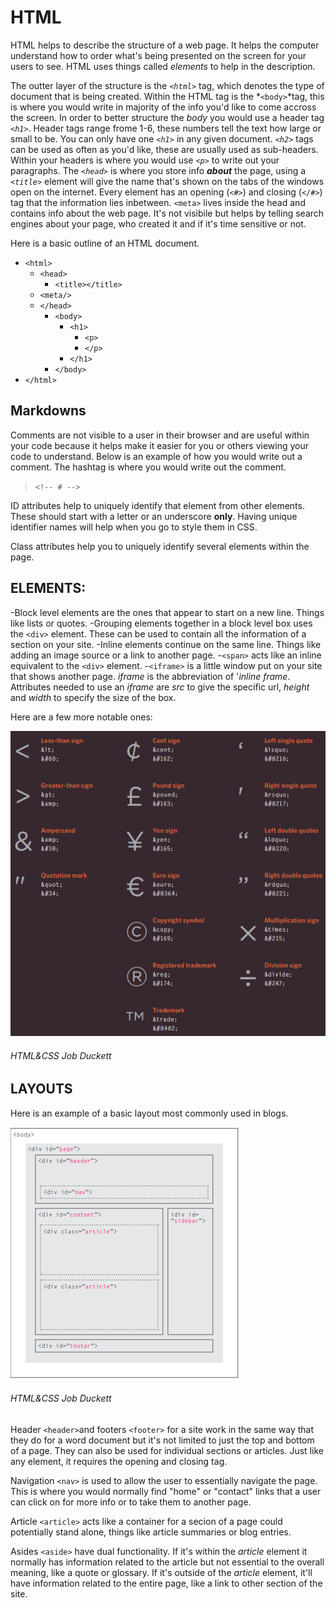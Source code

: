 # HTML

HTML helps to describe the structure of a web page. It helps the computer understand how to order what's being presented on the screen for your users to see. HTML uses things called *elements* to help in the description. 

The outter layer of the structure is the *`<html>`* tag, which denotes the type of document that is being created. Within the HTML tag is the *`<body>`*tag, this is where you would write in majority of the info you'd like to come accross the screen. In order to better structure the *body* you would use a header tag *`<h1>`*. Header tags range frome 1-6, these numbers tell the text how large or small to be. You can only have one *`<h1>`* in any given document. *`<h2>`* tags can be used as often as you'd like, these are usually used as sub-headers. Within your headers is where you would use *`<p>`* to write out your paragraphs. The *`<head>`* is where you store info ***about*** the page, using a *`<title>`* element will give the name that's shown on the tabs of the windows open on the internet. Every element has an opening (`<#>`) and closing (`</#>`) tag that the information lies inbetween. `<meta>` lives inside the head and contains info about the web page. It's not visibile but helps by telling search engines about your page, who created it and if it's time sensitive or not.

Here is a basic outline of an HTML document.

- `<html>`
    - `<head>`
       - `<title></title>`
    - `<meta/>`
    - `</head>`
        - `<body>`
            - `<h1>`
                - `<p>`
                - `</p>`
            - `</h1>`
        - `</body>`
- `</html>`

## Markdowns

Comments are not visible to a user in their browser and are useful within your code because it helps make it easier for you or others viewing your code to understand. Below is an example of how you would write out a comment. The hashtag is where you would write out the comment. 

>`<!-- # -->`

ID attributes help to uniquely identify that element from other elements. These should start with a letter or an underscore **only**. Having unique identifier names will help when you go to style them in CSS. 

Class attributes help you to uniquely identify several elements within the page.

## ELEMENTS: 
-Block level elements are the ones that appear to start on a new line. Things like lists or quotes. 
    -Grouping elements together in a block level box uses the `<div>` element. These can be used to contain all the information of a section on your site. 
-Inline elements continue on the same line. Things like adding an image source or a link to another page. 
    -`<span>` acts like an inline equivalent to the `<div>` element.
    -`<iframe>` is a little window put on your site that shows another page. *iframe* is the abbreviation of '*inline frame*. Attributes needed to use an *iframe* are *src* to give the specific url, *height* and *width* to specify the size of the box. 

Here are a few more notable ones: 

![markdown](markdown.PNG)
###### HTML&CSS Job Duckett ######

## LAYOUTS

Here is an example of a basic layout most commonly used in blogs. 

![layout](layouts.PNG)
###### HTML&CSS Job Duckett ######

Header `<header>`and footers `<footer>` for a site work in the same way that they do for a word document but it's not limited to just the top and bottom of a page. They can also be used for individual sections or articles. Just like any element, it requires the opening and closing tag.

Navigation `<nav>` is used to allow the user to essentially navigate the page. This is where you would normally find "home" or "contact" links that a user can click on for more info or to take them to another page. 

Article `<article>` acts like a container for a secion of a page could potentially stand alone, things like article summaries or blog entries. 

Asides `<aside>` have dual functionality. If it's within the *article* element it normally has information related to the article but not essential to the overall meaning, like a quote or glossary. If it's outside of the *article* element, it'll have information related to the entire page, like a link to other section of the site. 

